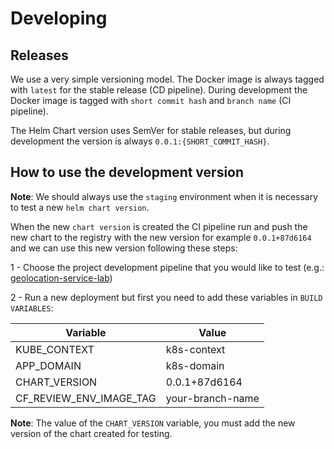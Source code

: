 # Developing

## Releases

We use a very simple versioning model. The Docker image is always tagged with `latest` for the stable release (CD pipeline). During development the Docker image is tagged with `short commit hash` and `branch name` (CI pipeline).

The Helm Chart version uses SemVer for stable releases, but during development the version is always `0.0.1:{SHORT_COMMIT_HASH}`.

## How to use the development version

**Note**: We should always use the `staging` environment when it is necessary to test a new `helm chart version`.

When the new `chart version` is created the CI pipeline run and push the new chart to the registry with the new version for example `0.0.1+87d6164` and we can use this new version following these steps:

1 - Choose the project development pipeline that you would like to test (e.g.: [geolocation-service-lab](https://g.codefresh.io/projects/geolocation-service-lab/edit/pipelines/?projectId=5fbf87e2b4b6c926b5fe6ebc))

2 - Run a new deployment but first you need to add these variables in `BUILD VARIABLES`:

| Variable  | Value |
|----- |-------|
| KUBE_CONTEXT | k8s-context |
| APP_DOMAIN | k8s-domain |
| CHART_VERSION | 0.0.1+87d6164 |
| CF_REVIEW_ENV_IMAGE_TAG | your-branch-name |

**Note**: The value of the `CHART_VERSION` variable, you must add the new version of the chart created for testing.

